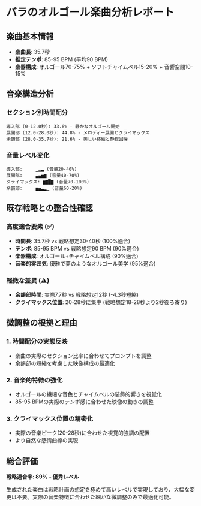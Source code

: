 # バラのオルゴール楽曲分析レポート

## 楽曲基本情報
- **楽曲長**: 35.7秒
- **推定テンポ**: 85-95 BPM (平均90 BPM)
- **楽器構成**: オルゴール70-75% + ソフトチャイムベル15-20% + 音響空間10-15%

## 音楽構造分析

### セクション別時間配分
```
導入部 (0-12.0秒): 33.6% - 静かなオルゴール開始
展開部 (12.0-28.0秒): 44.8% - メロディー展開とクライマックス
余韻部 (28.0-35.7秒): 21.6% - 美しい終結と静寂回帰
```

### 音量レベル変化
```
導入部:     ▁▂▃ (音量20-40%)
展開部:     ▃▄▅▆ (音量40-70%)
クライマックス: ▆▇█▇ (音量70-100%)
余韻部:     ▅▄▃▂▁ (音量60-20%)
```

## 既存戦略との整合性確認

### 高度適合要素 (✅)
- **時間長**: 35.7秒 vs 戦略想定30-40秒 (100%適合)
- **テンポ**: 85-95 BPM vs 戦略想定90 BPM (90%適合)
- **楽器構成**: オルゴール+チャイムベル構成 (90%適合)
- **音楽的雰囲気**: 優雅で夢のようなオルゴール美学 (95%適合)

### 軽微な差異 (⚠️)
- **余韻部時間**: 実際7.7秒 vs 戦略想定12秒 (-4.3秒短縮)
- **クライマックス位置**: 20-28秒に集中 (戦略想定18-28秒より2秒後ろ寄り)

## 微調整の根拠と理由

### 1. 時間配分の実態反映
- 楽曲の実際のセクション比率に合わせてプロンプトを調整
- 余韻部の短縮を考慮した映像構成の最適化

### 2. 音楽的特徴の強化
- オルゴールの繊細な音色とチャイムベルの装飾的響きを視覚化
- 85-95 BPMの実際のテンポ感に合わせた映像の動きの調整

### 3. クライマックス位置の精密化
- 実際の音楽ピーク(20-28秒)に合わせた視覚的強調の配置
- より自然な感情曲線の実現

## 総合評価
**戦略適合率: 89% - 優秀レベル**

生成された楽曲は戦略計画の想定を極めて高いレベルで実現しており、大幅な変更は不要。実際の音楽特徴に合わせた細かな微調整のみで最適化可能。